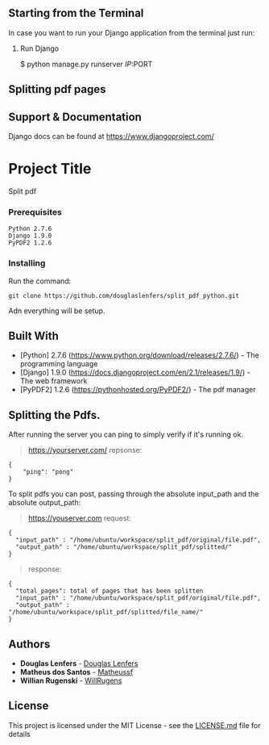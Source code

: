## Starting from the Terminal

In case you want to run your Django application from the terminal just run:

1) Run Django

    $ python manage.py runserver $IP:$PORT

## Splitting pdf pages


## Support & Documentation

Django docs can be found at https://www.djangoproject.com/


# Project Title

Split pdf

### Prerequisites


```
Python 2.7.6
Django 1.9.0
PyPDF2 1.2.6
```

### Installing

Run the command:

```
git clone https://github.com/douglaslenfers/split_pdf_python.git
```

Adn everything will be setup.

## Built With

* [Python] 2.7.6 (https://www.python.org/download/releases/2.7.6/) - The programming language
* [Django] 1.9.0 (https://docs.djangoproject.com/en/2.1/releases/1.9/) - The web framework
* [PyPDF2] 1.2.6 (https://pythonhosted.org/PyPDF2/) - The pdf manager

## Splitting the Pdfs.

After running the server you can ping to simply verify if it's running ok.
> https://yourserver.com/
> repsonse:
```
{
    "ping": "pong"
}
```

To split pdfs you can post, passing through the absolute input_path and the absolute output_path:
> https://youserver.com
> request:
```
{
  "input_path" : "/home/ubuntu/workspace/split_pdf/original/file.pdf",
  "output_path" : "/home/ubuntu/workspace/split_pdf/splitted/"
}
```
> response:
```
{
  "total_pages": total of pages that has been splitten
  "input_path" : "/home/ubuntu/workspace/split_pdf/original/file.pdf",
  "output_path" : "/home/ubuntu/workspace/split_pdf/splitted/file_name/"
}
```

## Authors

* **Douglas Lenfers** - [Douglas Lenfers](https://github.com/douglaslenfers)
* **Matheus dos Santos** - [Matheussf](https://github.com/matheussf)
* **Willian Rugenski** - [WillRugens](https://github.com/WillRugens)

## License

This project is licensed under the MIT License - see the [LICENSE.md](LICENSE.md) file for details

